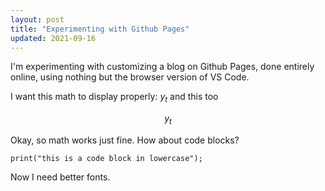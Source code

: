 ```yaml
---
layout: post
title: "Experimenting with Github Pages"
updated: 2021-09-16
---
```


I'm experimenting with customizing a blog on Github Pages, done entirely online, using nothing but the browser version of VS Code.

I want this math to display properly: $y_{t}$ and this too

$$y_{t}$$

Okay, so math works just fine. How about code blocks?

```
print("this is a code block in lowercase");
```

Now I need better fonts.